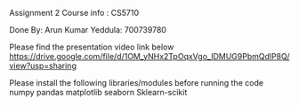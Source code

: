 Assignment 2
Course info : CS5710

Done By:
Arun Kumar Yeddula: 700739780 

Please find the presentation video link below 
https://drive.google.com/file/d/1OM_yNHx2TpOqxVgo_IDMUG9PbmQdlP8Q/view?usp=sharing

Please install the following libraries/modules before running the code numpy pandas matplotlib seaborn Sklearn-scikit
